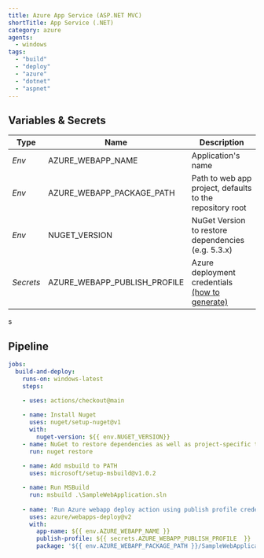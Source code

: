 ```yaml
---
title: Azure App Service (ASP.NET MVC)
shortTitle: App Service (.NET)
category: azure
agents: 
  - windows
tags:
  - "build"
  - "deploy"
  - "azure"
  - "dotnet"
  - "aspnet"
---
```


## Variables & Secrets

| Type | Name | Description | 
|------|------|-------------|
| _Env_ | AZURE_WEBAPP_NAME | Application's name |
| _Env_ | AZURE_WEBAPP_PACKAGE_PATH | Path to web app project, defaults to the repository root |
| _Env_ | NUGET_VERSION | NuGet Version to restore dependencies (e.g. 5.3.x) |
| _Secrets_ | AZURE_WEBAPP_PUBLISH_PROFILE | Azure deployment credentials [(how to generate)](https://docs.microsoft.com/it-it/azure/app-service/deploy-github-actions?tabs=applevel#generate-deployment-credentials)
s
## Pipeline

```yaml
jobs:
  build-and-deploy:
    runs-on: windows-latest
    steps:

    - uses: actions/checkout@main  
    
    - name: Install Nuget
      uses: nuget/setup-nuget@v1
      with:
        nuget-version: ${{ env.NUGET_VERSION}}
    - name: NuGet to restore dependencies as well as project-specific tools that are specified in the project file
      run: nuget restore
  
    - name: Add msbuild to PATH
      uses: microsoft/setup-msbuild@v1.0.2

    - name: Run MSBuild
      run: msbuild .\SampleWebApplication.sln
       
    - name: 'Run Azure webapp deploy action using publish profile credentials'
      uses: azure/webapps-deploy@v2
      with: 
        app-name: ${{ env.AZURE_WEBAPP_NAME }} 
        publish-profile: ${{ secrets.AZURE_WEBAPP_PUBLISH_PROFILE  }} 
        package: '${{ env.AZURE_WEBAPP_PACKAGE_PATH }}/SampleWebApplication/'
```

